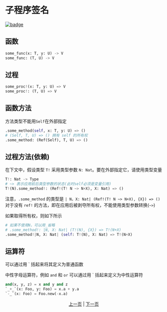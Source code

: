 # 子程序签名

[![badge](https://img.shields.io/endpoint.svg?url=https%3A%2F%2Fgezf7g7pd5.execute-api.ap-northeast-1.amazonaws.com%2Fdefault%2Fsource_up_to_date%3Fowner%3Derg-lang%26repos%3Derg%26ref%3Dmain%26path%3Ddoc/EN/syntax/22_subroutine.md%26commit_hash%3D51de3c9d5a9074241f55c043b9951b384836b258)](https://gezf7g7pd5.execute-api.ap-northeast-1.amazonaws.com/default/source_up_to_date?owner=erg-lang&repos=erg&ref=main&path=doc/EN/syntax/22_subroutine.md&commit_hash=51de3c9d5a9074241f55c043b9951b384836b258)

## 函数

```python
some_func(x: T, y: U) -> V
some_func: (T, U) -> V
```

## 过程

```python
some_proc!(x: T, y: U) => V
some_proc!: (T, U) => V
```

## 函数方法

方法类型不能用`Self`在外部指定

```python
.some_method(self, x: T, y: U) => ()
# (Self, T, U) => () 拥有 self 的所有权
.some_method: (Ref(Self), T, U) => ()
```

## 过程方法(依赖)

在下文中，假设类型 `T!` 采用类型参数 `N: Nat`。要在外部指定它，请使用类型变量

```python
T!: Nat -> Type
# ~> 表示应用前后类型参数的状态(此时self必须是变量引用)
T!(N).some_method!: (Ref!(T! N ~> N+X), X: Nat) => ()
```

注意，`.some_method` 的类型是 `| N，X: Nat| (Ref!(T! N ~> N+X), {X}) => ()`
对于没有 `ref!` 的方法，即在应用后被剥夺所有权，不能使用类型参数转换(`~>`)

如果取得所有权，则如下所示

```python
# 如果不使用N，可以用_省略
# .some_method!: |N, X: Nat| (T!(N), {X}) => T!(N+X)
.some_method!|N, X: Nat| (self: T!(N), X: Nat) => T!(N+X)
```

## 运算符

可以通过用 ` 括起来将其定义为普通函数

中性字母运算符，例如 `and` 和 `or` 可以通过用 ` 括起来定义为中性运算符

```python
and(x, y, z) = x and y and z
`_+_`(x: Foo, y: Foo) = x.a + y.a
`-_`(x: Foo) = Foo.new(-x.a)
```

<p align='center'>
    <a href='./21_lambda.md'>上一页</a> | <a href='./23_closure.md'>下一页</a>
</p>

